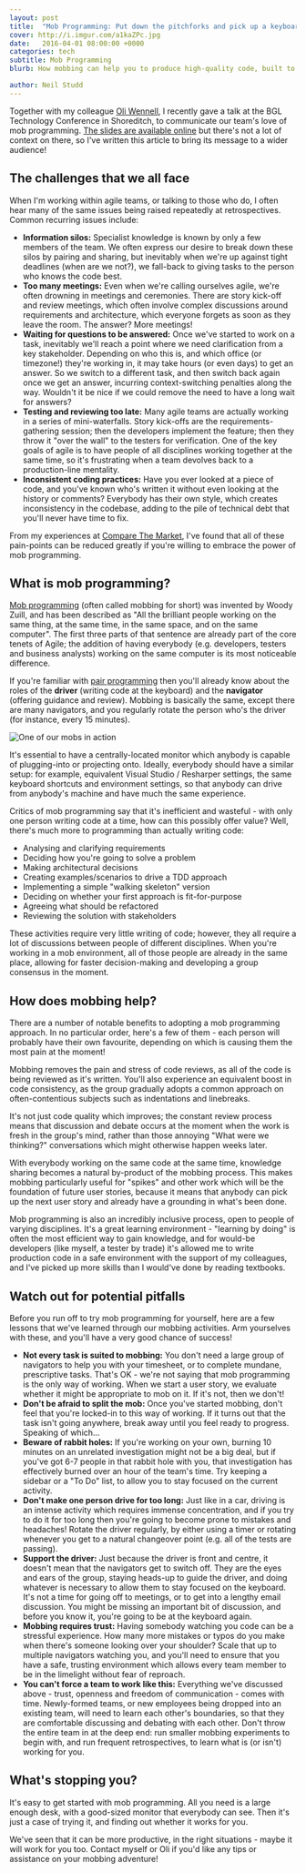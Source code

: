 ```yaml
---
layout: post
title:  "Mob Programming: Put down the pitchforks and pick up a keyboard"
cover: http://i.imgur.com/a1kaZPc.jpg
date:   2016-04-01 08:00:00 +0000
categories: tech
subtitle: Mob Programming
blurb: How mobbing can help you to produce high-quality code, built to do the right thing, which is understood by everybody within the team.

author: Neil Studd
---
```


Together with my colleague [Oli Wennell](https://twitter.com/owennell), I recently gave a talk at the BGL Technology Conference in Shoreditch, to communicate our team's love of mob programming. [The slides are available online](http://www.slideshare.net/NeilStudd1/mob-programming-put-down-the-pitchforks-and-pick-up-a-keyboard) but there's not a lot of context on there, so I've written this article to bring its message to a wider audience!

## The challenges that we all face

When I'm working within agile teams, or talking to those who do, I often hear many of the same issues being raised repeatedly at retrospectives. Common recurring issues include:

* **Information silos:** Specialist knowledge is known by only a few members of the team. We often express our desire to break down these silos by pairing and sharing, but inevitably when we're up against tight deadlines (when are we not?), we fall-back to giving tasks to the person who knows the code best.
* **Too many meetings:** Even when we're calling ourselves agile, we're often drowning in meetings and ceremonies. There are story kick-off and review meetings, which often involve complex discussions around requirements and architecture, which everyone forgets as soon as they leave the room. The answer? More meetings!
* **Waiting for questions to be answered:** Once we've started to work on a task, inevitably we'll reach a point where we need clarification from a key stakeholder. Depending on who this is, and which office (or timezone!) they're working in, it may take hours (or even days) to get an answer. So we switch to a different task, and then switch back again once we get an answer, incurring context-switching penalties along the way. Wouldn't it be nice if we could remove the need to have a long wait for answers?
* **Testing and reviewing too late:** Many agile teams are actually working in a series of mini-waterfalls. Story kick-offs are the requirements-gathering session; then the developers implement the feature; then they throw it "over the wall" to the testers for verification. One of the key goals of agile is to have people of all disciplines working together at the same time, so it's frustrating when a team devolves back to a production-line mentality.
* **Inconsistent coding practices:** Have you ever looked at a piece of code, and you've known who's written it without even looking at the history or comments? Everybody has their own style, which creates inconsistency in the codebase, adding to the pile of technical debt that you'll never have time to fix.

From my experiences at [Compare The Market](http://www.comparethemarket.com), I've found that all of these pain-points can be reduced greatly if you're willing to embrace the power of mob programming.

## What is mob programming?

[Mob programming](http://mobprogramming.org/) (often called mobbing for short) was invented by Woody Zuill, and has been described as "All the brilliant people working on the same thing, at the same time, in the same space, and on the same computer". The first three parts of that sentence are already part of the core tenets of Agile; the addition of having everybody (e.g. developers, testers and business analysts) working on the same computer is its most noticeable difference.

If you're familiar with [pair programming](https://en.wikipedia.org/wiki/Pair_programming) then you'll already know about the roles of the **driver** (writing code at the keyboard) and the **navigator** (offering guidance and review). Mobbing is basically the same, except there are many navigators, and you regularly rotate the person who's the driver (for instance, every 15 minutes).

![One of our mobs in action](http://i.imgur.com/LoHGqfi.jpg)

It's essential to have a centrally-located monitor which anybody is capable of plugging-into or projecting onto. Ideally, everybody should have a similar setup: for example, equivalent Visual Studio / Resharper settings, the same keyboard shortcuts and environment settings, so that anybody can drive from anybody's machine and have much the same experience.

Critics of mob programming say that it's inefficient and wasteful - with only one person writing code at a time, how can this possibly offer value? Well, there's much more to programming than actually writing code:

* Analysing and clarifying requirements
* Deciding how you're going to solve a problem
* Making architectural decisions
* Creating examples/scenarios to drive a TDD approach
* Implementing a simple "walking skeleton" version
* Deciding on whether your first approach is fit-for-purpose
* Agreeing what should be refactored
* Reviewing the solution with stakeholders

These activities require very little writing of code; however, they all require a lot of discussions between people of different disciplines. When you're working in a mob environment, all of those people are already in the same place, allowing for faster decision-making and developing a group consensus in the moment.

## How does mobbing help?

There are a number of notable benefits to adopting a mob programming approach. In no particular order, here's a few of them - each person will probably have their own favourite, depending on which is causing them the most pain at the moment!

Mobbing removes the pain and stress of code reviews, as all of the code is being reviewed as it's written. You'll also experience an equivalent boost in code consistency, as the group gradually adopts a common approach on often-contentious subjects such as indentations and linebreaks.

It's not just code quality which improves; the constant review process means that discussion and debate occurs at the moment when the work is fresh in the group's mind, rather than those annoying "What were we thinking?" conversations which might otherwise happen weeks later.

With everybody working on the same code at the same time, knowledge sharing becomes a natural by-product of the mobbing process. This makes mobbing particularly useful for "spikes" and other work which will be the foundation of future user stories, because it means that anybody can pick up the next user story and already have a grounding in what's been done.

Mob programming is also an incredibly inclusive process, open to people of varying disciplines. It's a great learning environment - "learning by doing" is often the most efficient way to gain knowledge, and for would-be developers (like myself, a tester by trade) it's allowed me to write production code in a safe environment with the support of my colleagues, and I've picked up more skills than I would've done by reading textbooks.

## Watch out for potential pitfalls

Before you run off to try mob programming for yourself, here are a few lessons that we've learned through our mobbing activities. Arm yourselves with these, and you'll have a very good chance of success!

* **Not every task is suited to mobbing:** You don't need a large group of navigators to help you with your timesheet, or to complete mundane, prescriptive tasks. That's OK - we're not saying that mob programming is the only way of working. When we start a user story, we evaluate whether it might be appropriate to mob on it. If it's not, then we don't!
* **Don't be afraid to split the mob:** Once you've started mobbing, don't feel that you're locked-in to this way of working. If it turns out that the task isn't going anywhere, break away until you feel ready to progress. Speaking of which...
* **Beware of rabbit holes:** If you're working on your own, burning 10 minutes on an unrelated investigation might not be a big deal, but if you've got 6-7 people in that rabbit hole with you, that investigation has effectively burned over an hour of the team's time. Try keeping a sidebar or a "To Do" list, to allow you to stay focused on the current activity.
* **Don't make one person drive for too long:** Just like in a car, driving is an intense activity which requires immense concentration, and if you try to do it for too long then you're going to become prone to mistakes and headaches! Rotate the driver regularly, by either using a timer or rotating whenever you get to a natural changeover point (e.g. all of the tests are passing).
* **Support the driver:** Just because the driver is front and centre, it doesn't mean that the navigators get to switch off. They are the eyes and ears of the group, staying heads-up to guide the driver, and doing whatever is necessary to allow them to stay focused on the keyboard. It's not a time for going off to meetings, or to get into a lengthy email discussion. You might be missing an important bit of discussion, and before you know it, you're going to be at the keyboard again.
* **Mobbing requires trust:** Having somebody watching you code can be a stressful experience. How many more mistakes or typos do you make when there's someone looking over your shoulder? Scale that up to multiple navigators watching you, and you'll need to ensure that you have a safe, trusting environment which allows every team member to be in the limelight without fear of reproach.
* **You can't force a team to work like this:** Everything we've discussed above - trust, openness and freedom of communication - comes with time. Newly-formed teams, or new employees being dropped into an existing team, will need to learn each other's boundaries, so that they are comfortable discussing and debating with each other. Don't throw the entire team in at the deep end: run smaller mobbing experiments to begin with, and run frequent retrospectives, to learn what is (or isn't) working for you.

## What's stopping you?

It's easy to get started with mob programming. All you need is a large enough desk, with a good-sized monitor that everybody can see. Then it's just a case of trying it, and finding out whether it works for you.

We've seen that it can be more productive, in the right situations - maybe it will work for you too. Contact myself or Oli if you'd like any tips or assistance on your mobbing adventure!